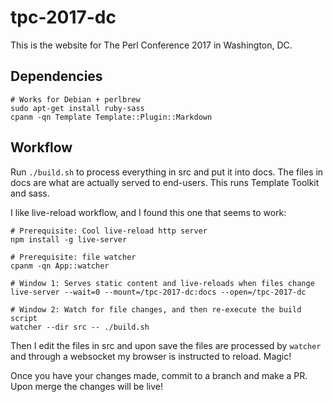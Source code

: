 # tpc-2017-dc

This is the website for The Perl Conference 2017 in Washington, DC.

## Dependencies

    # Works for Debian + perlbrew
    sudo apt-get install ruby-sass
    cpanm -qn Template Template::Plugin::Markdown

## Workflow

Run `./build.sh` to process everything in src and put it into docs. The files
in docs are what are actually served to end-users. This runs Template Toolkit
and sass.

I like live-reload workflow, and I found this one that seems to work:

    # Prerequisite: Cool live-reload http server
    npm install -g live-server

    # Prerequisite: file watcher
    cpanm -qn App::watcher

    # Window 1: Serves static content and live-reloads when files change
    live-server --wait=0 --mount=/tpc-2017-dc:docs --open=/tpc-2017-dc

    # Window 2: Watch for file changes, and then re-execute the build script
    watcher --dir src -- ./build.sh

Then I edit the files in src and upon save the files are processed by `watcher`
and through a websocket my browser is instructed to reload. Magic!

Once you have your changes made, commit to a branch and make a PR. Upon merge
the changes will be live!

